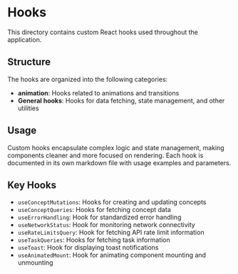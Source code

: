 # Hooks

This directory contains custom React hooks used throughout the application.

## Structure

The hooks are organized into the following categories:

- **animation**: Hooks related to animations and transitions
- **General hooks**: Hooks for data fetching, state management, and other utilities

## Usage

Custom hooks encapsulate complex logic and state management, making components cleaner and more focused on rendering. Each hook is documented in its own markdown file with usage examples and parameters.

## Key Hooks

- `useConceptMutations`: Hooks for creating and updating concepts
- `useConceptQueries`: Hooks for fetching concept data
- `useErrorHandling`: Hook for standardized error handling
- `useNetworkStatus`: Hook for monitoring network connectivity
- `useRateLimitsQuery`: Hook for fetching API rate limit information
- `useTaskQueries`: Hooks for fetching task information
- `useToast`: Hook for displaying toast notifications
- `useAnimatedMount`: Hook for animating component mounting and unmounting
